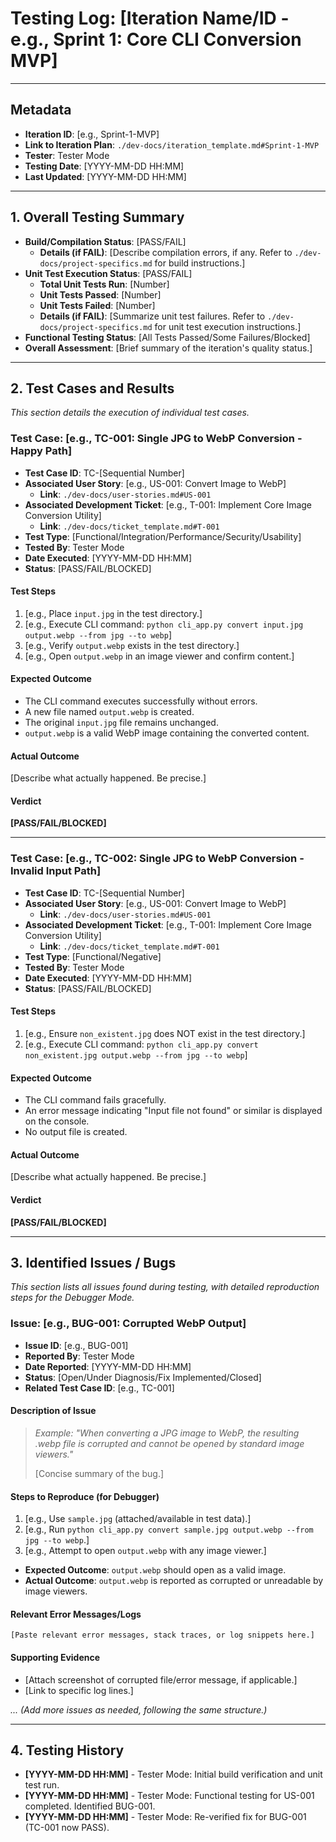 # Testing Log: [Iteration Name/ID - e.g., Sprint 1: Core CLI Conversion MVP]

---

## Metadata

- **Iteration ID**: [e.g., Sprint-1-MVP]
- **Link to Iteration Plan**: `./dev-docs/iteration_template.md#Sprint-1-MVP`
- **Tester**: Tester Mode
- **Testing Date**: [YYYY-MM-DD HH:MM]
- **Last Updated**: [YYYY-MM-DD HH:MM]

---

## 1. Overall Testing Summary

- **Build/Compilation Status**: [PASS/FAIL]
  - **Details (if FAIL)**: [Describe compilation errors, if any. Refer to `./dev-docs/project-specifics.md` for build instructions.]
- **Unit Test Execution Status**: [PASS/FAIL]
  - **Total Unit Tests Run**: [Number]
  - **Unit Tests Passed**: [Number]
  - **Unit Tests Failed**: [Number]
  - **Details (if FAIL)**: [Summarize unit test failures. Refer to `./dev-docs/project-specifics.md` for unit test execution instructions.]
- **Functional Testing Status**: [All Tests Passed/Some Failures/Blocked]
- **Overall Assessment**: [Brief summary of the iteration's quality status.]

---

## 2. Test Cases and Results

_This section details the execution of individual test cases._

### Test Case: [e.g., TC-001: Single JPG to WebP Conversion - Happy Path]

- **Test Case ID**: TC-[Sequential Number]
- **Associated User Story**: [e.g., US-001: Convert Image to WebP]
  - **Link**: `./dev-docs/user-stories.md#US-001`
- **Associated Development Ticket**: [e.g., T-001: Implement Core Image Conversion Utility]
  - **Link**: `./dev-docs/ticket_template.md#T-001`
- **Test Type**: [Functional/Integration/Performance/Security/Usability]
- **Tested By**: Tester Mode
- **Date Executed**: [YYYY-MM-DD HH:MM]
- **Status**: [PASS/FAIL/BLOCKED]

#### Test Steps

1.  [e.g., Place `input.jpg` in the test directory.]
2.  [e.g., Execute CLI command: `python cli_app.py convert input.jpg output.webp --from jpg --to webp`]
3.  [e.g., Verify `output.webp` exists in the test directory.]
4.  [e.g., Open `output.webp` in an image viewer and confirm content.]

#### Expected Outcome

- The CLI command executes successfully without errors.
- A new file named `output.webp` is created.
- The original `input.jpg` file remains unchanged.
- `output.webp` is a valid WebP image containing the converted content.

#### Actual Outcome

[Describe what actually happened. Be precise.]

#### Verdict

**[PASS/FAIL/BLOCKED]**

---

### Test Case: [e.g., TC-002: Single JPG to WebP Conversion - Invalid Input Path]

- **Test Case ID**: TC-[Sequential Number]
- **Associated User Story**: [e.g., US-001: Convert Image to WebP]
  - **Link**: `./dev-docs/user-stories.md#US-001`
- **Associated Development Ticket**: [e.g., T-001: Implement Core Image Conversion Utility]
  - **Link**: `./dev-docs/ticket_template.md#T-001`
- **Test Type**: [Functional/Negative]
- **Tested By**: Tester Mode
- **Date Executed**: [YYYY-MM-DD HH:MM]
- **Status**: [PASS/FAIL/BLOCKED]

#### Test Steps

1.  [e.g., Ensure `non_existent.jpg` does NOT exist in the test directory.]
2.  [e.g., Execute CLI command: `python cli_app.py convert non_existent.jpg output.webp --from jpg --to webp`]

#### Expected Outcome

- The CLI command fails gracefully.
- An error message indicating "Input file not found" or similar is displayed on the console.
- No output file is created.

#### Actual Outcome

[Describe what actually happened. Be precise.]

#### Verdict

**[PASS/FAIL/BLOCKED]**

---

## 3. Identified Issues / Bugs

_This section lists all issues found during testing, with detailed reproduction steps for the Debugger Mode._

### Issue: [e.g., BUG-001: Corrupted WebP Output]

- **Issue ID**: [e.g., BUG-001]
- **Reported By**: Tester Mode
- **Date Reported**: [YYYY-MM-DD HH:MM]
- **Status**: [Open/Under Diagnosis/Fix Implemented/Closed]
- **Related Test Case ID**: [e.g., TC-001]

#### Description of Issue

> _Example: "When converting a JPG image to WebP, the resulting .webp file is corrupted and cannot be opened by standard image viewers."_
>
> [Concise summary of the bug.]

#### Steps to Reproduce (for Debugger)

1.  [e.g., Use `sample.jpg` (attached/available in test data).]
2.  [e.g., Run `python cli_app.py convert sample.jpg output.webp --from jpg --to webp`.]
3.  [e.g., Attempt to open `output.webp` with any image viewer.]

- **Expected Outcome**: `output.webp` should open as a valid image.
- **Actual Outcome**: `output.webp` is reported as corrupted or unreadable by image viewers.

#### Relevant Error Messages/Logs

```
[Paste relevant error messages, stack traces, or log snippets here.]
```

#### Supporting Evidence

- [Attach screenshot of corrupted file/error message, if applicable.]
- [Link to specific log lines.]

_... (Add more issues as needed, following the same structure.)_

---

## 4. Testing History

- **[YYYY-MM-DD HH:MM]** - Tester Mode: Initial build verification and unit test run.
- **[YYYY-MM-DD HH:MM]** - Tester Mode: Functional testing for US-001 completed. Identified BUG-001.
- **[YYYY-MM-DD HH:MM]** - Tester Mode: Re-verified fix for BUG-001 (TC-001 now PASS).
